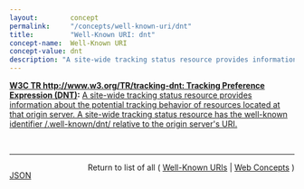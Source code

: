```yaml
---
layout:        concept
permalink:     "/concepts/well-known-uri/dnt"
title:         "Well-Known URI: dnt"
concept-name:  Well-Known URI
concept-value: dnt
description: "A site-wide tracking status resource provides information about the potential tracking behavior of resources located at that origin server. A site-wide tracking status resource has the well-known identifier /.well-known/dnt/ relative to the origin server's URI."
---
```


**[W3C TR http://www.w3.org/TR/tracking-dnt: Tracking Preference Expression (DNT)](/specs/W3C/TR/tracking-dnt "This specification defines the technical mechanisms for expressing a tracking preference via the DNT request header field in HTTP, via an HTML DOM property readable by embedded scripts, and via properties accessible to various user agent plug-in or extension APIs. It also defines mechanisms for sites to signal whether and how they honor this preference, both in the form of a machine-readable tracking status resource at a well-known location and via a &#34;Tk&#34; response header field, and a mechanism for allowing the user to approve exceptions to DNT as desired."):** [A site-wide tracking status resource provides information about the potential tracking behavior of resources located at that origin server. A site-wide tracking status resource has the well-known identifier /.well-known/dnt/ relative to the origin server's URI.](http://www.w3.org/TR/tracking-dnt/#status-resource "Read documentation for Well-Known URI &#34;dnt&#34;")

<br/>
<hr/>

<p style="float : left"><a href="./dnt.json" title="JSON representing this particular Web Concept value">JSON</a></p>
<p style="text-align: right">Return to list of all ( <a href="../well-known-uris">Well-Known URIs</a> | <a href="../">Web Concepts</a> )</p>
